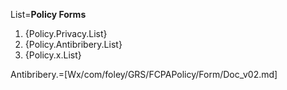 List=<b>Policy Forms</b><ol><li>{Policy.Privacy.List}<li>{Policy.Antibribery.List}<li>{Policy.x.List}</ol>

Antibribery.=[Wx/com/foley/GRS/FCPAPolicy/Form/Doc_v02.md]